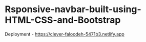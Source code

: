 # Rsponsive-navbar-built-using-HTML-CSS-and-Bootstrap

Deployment - https://clever-faloodeh-5471b3.netlify.app

